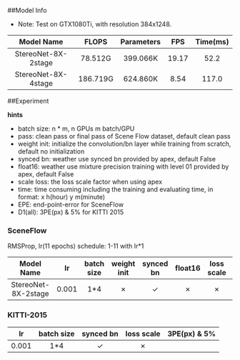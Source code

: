 ##Model Info

* Note: Test on GTX1080Ti, with resolution 384x1248.

|    Model Name         |   FLOPS   | Parameters | FPS  | Time(ms) |
|:---------------------:|:---------:|:----------:|:----:|:--------:|
| StereoNet-8X-2stage   | 78.512G   |  399.066K  | 19.17|  52.2    |
| StereoNet-8X-4stage   | 186.719G  |  624.860K  |  8.54|  117.0   |



##Experiment


**hints**

* batch size: n * m, n GPUs m batch/GPU
* pass: clean pass or final pass of Scene Flow dataset, default clean pass
* weight init: initialize the convolution/bn layer while training from scratch, default no initialization
* synced bn: weather use synced bn provided by apex, default False
* float16: weather use mixture precision training with level 01 provided by apex, default False
* scale loss: the loss scale factor when using apex
* time: time consuming including the training and evaluating time, in format: x h(hour) y m(minute)
* EPE: end-point-error for SceneFlow
* D1(all): 3PE(px) & 5% for KITTI 2015


### SceneFlow

RMSProp, lr(11 epochs) schedule: 1-11 with lr\*1


|    Model Name         |  lr   |batch size |weight init| synced bn | float16   |loss scale | EPE(px)| time  | BaiDuYun | GoogleDrive |
|:---------------------:|:-----:|:---------:|:---------:|:---------:|:---------:|:---------:|:------:|:-----:|:--------:|:-----------:|
| StereoNet-8X-2stage   | 0.001 | 1*4       | ✗         |  ✓        | ✗         | ✗         | 1.533  | 40h56m|[link][1], pw: rza0 | [link][2]|



### KITTI-2015

|  lr   |batch size | synced bn |loss scale | 3PE(px) & 5% | 
|:-----:|:---------:|:---------:|:---------:|:------------:|
| 0.001 | 1*4       |  ✓        | ✗         | 


[1]: https://pan.baidu.com/s/1cuvjEETJUnpnxy_pFqiTRw
[2]: https://drive.google.com/open?id=1cuXzQDfQ28a9gmSJichaIGYsEITGp_Qh